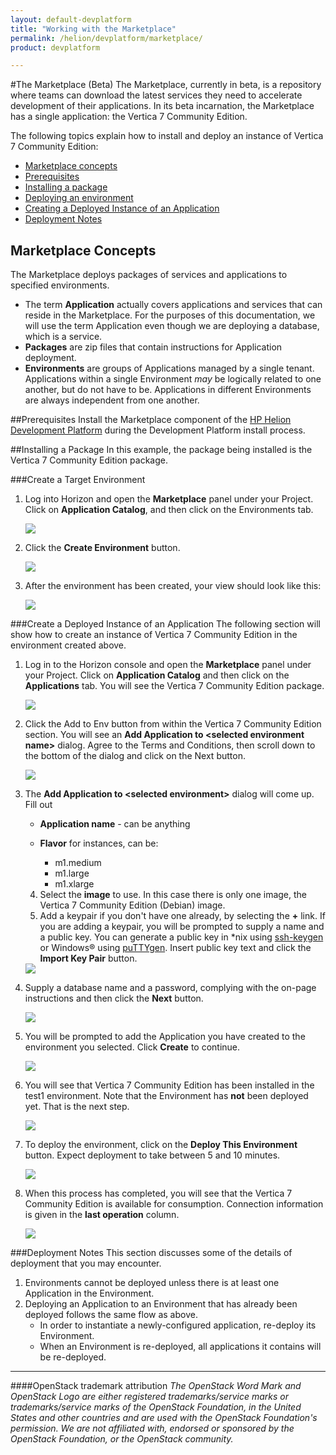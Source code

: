 ```yaml
---
layout: default-devplatform
title: "Working with the Marketplace"
permalink: /helion/devplatform/marketplace/
product: devplatform

---
```

<!--PUBLISHED-->
#The Marketplace (Beta)
The Marketplace, currently in beta, is a repository where teams can download the latest services they need to accelerate development of their applications. In its beta incarnation, the Marketplace has a single application: the Vertica 7 Community Edition. 

The following topics explain how to install and deploy an instance of Vertica 7 Community Edition:

- [Marketplace concepts](#concepts)
- [Prerequisites](#prereq)
- [Installing a package](#install)
- [Deploying an environment](#create)
- [Creating a Deployed Instance of an Application](#deploy)
- [Deployment Notes](#notes)

## <a name="concepts"></a>Marketplace Concepts
The Marketplace deploys packages of services and applications to specified environments. 

- The term **Application** actually covers applications and services that can reside in the Marketplace. For the purposes of this documentation, we will use the term Application even though we are deploying a database, which is a service. 
- **Packages** are zip files that contain instructions for Application deployment.
- **Environments** are groups of Applications managed by a single tenant. Applications within a single Environment *may* be logically related to one another, but do not have to be.  Applications in different Environments are always independent from one another. 

##<a name="prereq"></a>Prerequisites
Install the Marketplace component of the [HP Helion Development Platform](/helion/devplatform/install/) during the Development Platform install process.

##<a name="install"></a>Installing a Package
In this example, the package being installed is the Vertica 7 Community Edition package. 

###<a name="create"></a>Create a Target Environment
1. Log into Horizon and open the **Marketplace** panel under your Project. Click on **Application Catalog**, and then click on the Environments tab. 
 

	<img src="media/marketplace1.png"/>

1. Click the **Create Environment** button.  

	<img src="media/marketplace2.png"/>

1. After the environment has been created, your view should look like this:

	<img src="media/marketplace3.png"/>
 

###<a name="deploy"></a>Create a Deployed Instance of an Application
The following section will show how to create an instance of Vertica 7 Community Edition in the environment created above.

1. Log in to the Horizon console and open the **Marketplace** panel under your Project. Click on **Application Catalog** and then click on the **Applications** tab. You will see the Vertica 7 Community Edition package.
 
	<img src="media/marketplace4.png"/>


1. Click the Add to Env button from within the Vertica 7 Community Edition section. You will see an **Add Application to &lt;selected environment name&gt;** dialog. Agree to the Terms and Conditions, then scroll down to the bottom of the dialog and click on the Next button.


	<img src="media/marketplace5.png"/>


1. The **Add Application to &lt;selected environment&gt;** dialog will come up. Fill out
	- **Application name** - can be anything
	
	- **Flavor** for instances, can be:
		- m1.medium
		- m1.large
		- m1.xlarge
	4. Select the **image** to use. In this case there is only one image, the Vertica 7 Community Edition (Debian) image. 
	5. Add a keypair if you don't have one already, by selecting the **+** link. If you are adding a keypair, you will be prompted to supply a name and a public key. You can generate a public key in &#42;nix using <a href="http://linux.die.net/man/1/ssh-keygen">ssh-keygen</a> or Windows&reg; using <a href="http://the.earth.li/~sgtatham/putty/0.63/htmldoc/Chapter8.html#pubkey-puttygen">puTTYgen</a>. Insert public key text and click the **Import Key Pair** button.

	<img src="media/marketplace6.png"/>
 
4. Supply a database name and a password, complying with the on-page instructions and then click the **Next** button.

	<img src="media/marketplace7.png"/>

1. You will be prompted to add the Application you have created to the environment you selected. Click **Create** to continue. 
 
	<img src="media/marketplace8.png"/>


1. You will see that Vertica 7 Community Edition has been installed in the test1 environment. Note that the Environment has **not** been deployed yet. That is the next step.

	<img src="media/marketplace9.png"/>

1. To deploy the environment, click on the  **Deploy This Environment** button. Expect deployment to take between 5 and 10 minutes. 

	<img src="media/marketplace10.png"/>

1. When this process has completed, you will see that the Vertica 7 Community Edition is available for consumption. Connection information is given in the **last operation** column.

	<img src="media/marketplace11.png"/>
 
###<a name="notes"></a>Deployment Notes
This section discusses some of the details of deployment that you may encounter.



1. Environments cannot be deployed unless there is at least one Application in the Environment. 
2. Deploying an Application to an Environment that has already been deployed follows the same flow as above.
	- In order to instantiate a newly-configured application, re-deploy its Environment.
	- When an Environment is re-deployed, all applications it contains will be re-deployed. 


 
----
####OpenStack trademark attribution
*The OpenStack Word Mark and OpenStack Logo are either registered trademarks/service marks or trademarks/service marks of the OpenStack Foundation, in the United States and other countries and are used with the OpenStack Foundation's permission. We are not affiliated with, endorsed or sponsored by the OpenStack Foundation, or the OpenStack community.*


